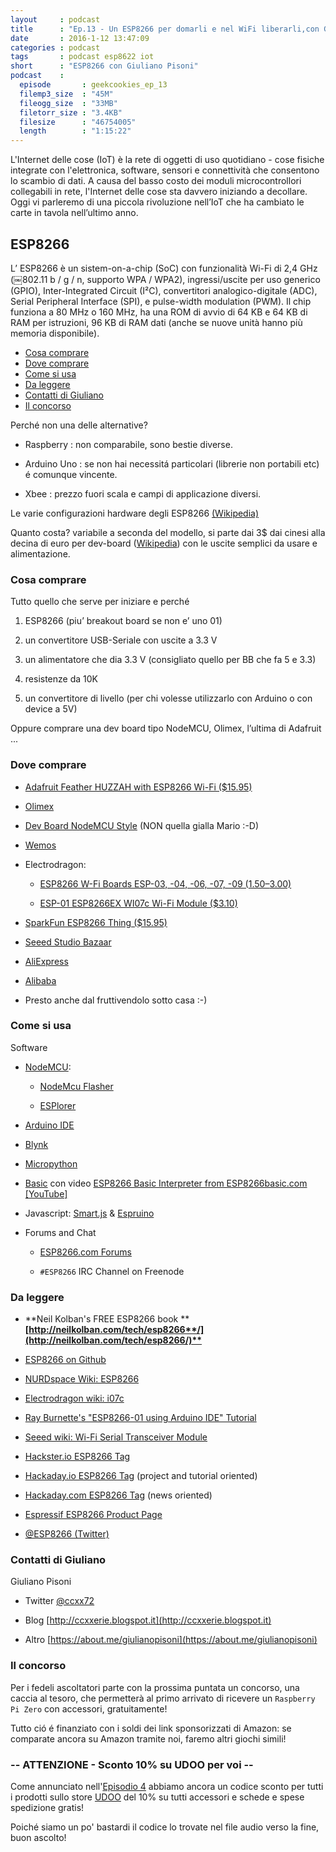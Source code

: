```yaml
---
layout     : podcast
title      : "Ep.13 - Un ESP8266 per domarli e nel WiFi liberarli,con Giuliano Pisoni" 
date       : 2016-1-12 13:47:09
categories : podcast
tags       : podcast esp8622 iot 
short      : "ESP8266 con Giuliano Pisoni"
podcast    :
  episode       : geekcookies_ep_13
  filemp3_size  : "45M"
  fileogg_size  : "33MB"
  filetorr_size : "3.4KB"
  filesize      : "46754005"
  length        : "1:15:22"
---
```


L'Internet delle cose (IoT) è la rete di oggetti di uso quotidiano - cose fisiche integrate con l'elettronica, software, sensori e connettività che consentono lo scambio di dati.
A causa del basso costo dei moduli microcontrollori collegabili in rete, l'Internet delle cose sta davvero iniziando a decollare.
Oggi vi parleremo di una piccola rivoluzione nell’IoT che ha cambiato le carte in tavola nell’ultimo anno.

## ESP8266

L’ ESP8266 è un sistem-on-a-chip (SoC) con funzionalità Wi-Fi di 2,4 GHz (￼802.11 b / g / n, supporto WPA / WPA2), ingressi/uscite per uso generico (GPIO), Inter-Integrated Circuit (I²C), convertitori analogico-digitale (ADC), Serial Peripheral Interface (SPI), e pulse-width modulation (PWM). Il chip funziona a 80 MHz o 160 MHz, ha una ROM di avvio di 64 KB e 64 KB di RAM per istruzioni, 96 KB di RAM dati (anche se nuove unità hanno più memoria disponibile). 

<!-- more -->

- [Cosa comprare](#cosa-comprare)
- [Dove comprare](#dove-comprare)
- [Come si usa](#come-si-usa)
- [Da leggere](#da-leggere)
- [Contatti di Giuliano](#contatti-di-giuliano)
- [Il concorso](#il-concorso)

Perché non una delle alternative?

* Raspberry : non comparabile, sono bestie diverse.

* Arduino Uno : se non hai necessitá particolari (librerie non portabili etc) é comunque vincente.

* Xbee : prezzo fuori scala e campi di applicazione diversi.

Le  varie configurazioni hardware degli ESP8266 [(Wikipedia)](https://en.wikipedia.org/wiki/ESP8266#AI-Thinker_boards.5B9.5D)

Quanto costa? variabile a seconda del modello, si parte dai 3$ dai cinesi alla decina di euro per dev-board ([Wikipedia](https://en.wikipedia.org/wiki/ESP8266#Other_boards)) con le uscite semplici da usare e alimentazione.

### Cosa comprare

Tutto quello che serve per iniziare e perché

1. ESP8266 (piu’ breakout board se non e’ uno 01)

2. un convertitore USB-Seriale con uscite a 3.3 V

3. un alimentatore che dia 3.3 V (consigliato quello per BB che fa 5 e 3.3)

4. resistenze da 10K

5. un convertitore di livello (per chi volesse utilizzarlo con Arduino o con device a 5V)

Oppure comprare una dev board tipo NodeMCU, Olimex, l’ultima di Adafruit ... 

### Dove comprare

* [Adafruit Feather HUZZAH with ESP8266 Wi-Fi ($15.95)](https://www.adafruit.com/products/2821)

* [Olimex](https://www.olimex.com/Products/IoT/MOD-WIFI-ESP8266-DEV/open-source-hardware)

* [Dev Board NodeMCU Style](http://www.banggood.com/it/NodeMcu-Lua-ESP-12E-WIFI-Development-Board-p-985891.html) (NON quella gialla Mario :-D)

* [Wemos](http://www.aliexpress.com/store/1331105)

* Electrodragon:

    * [ESP8266 W-Fi Boards ESP-03, -04, -06, -07, -09 ($1.50–$3.00)](http://www.electrodragon.com/product/esp8266-wifi-board-full-ios-smd/)

    * [ESP-01 ESP8266EX WI07c Wi-Fi Module ($3.10)](http://www.electrodragon.com/product/esp8266-wi07c-wifi-module/)

* [SparkFun ESP8266 Thing ($15.95)](https://www.sparkfun.com/products/13231)

* [Seeed Studio Bazaar](http://www.seeedstudio.com/depot/s/ESP8266.html?search_in_description=0)

* [AliExpress](http://www.aliexpress.com/wholesale?SearchText=ESP8266)[ ](http://www.aliexpress.com/wholesale?SearchText=ESP8266)

* [Alibaba](http://www.alibaba.com/trade/search?fsb=y&IndexArea=product_en&CatId=&SearchText=ESP8266)

* Presto anche dal fruttivendolo sotto casa :-)

### Come si usa

Software 

* [NodeMCU](https://libraries.io/github/nodemcu/nodemcu-firmware):

    * [NodeMcu Flasher](https://github.com/nodemcu/nodemcu-flasher)

    * [ESPlorer](http://esp8266.ru/esplorer/)

* [Arduino IDE](https://github.com/esp8266/arduino) 

* [Blynk](http://www.blynk.cc/)

* [Micropython](https://learn.adafruit.com/building-and-running-micropython-on-the-esp8266/overview)

* [Basic](http://www.esp8266basic.com/)  con video [ESP8266 Basic Interpreter from ESP8266basic.com [YouTube]](https://www.youtube.com/watch?v=ntYJ5TErJLk)

* Javascript: [Smart.js](https://blog.cesanta.com/smart.js-alpha-2-release) & [Espruino](https://github.com/espruino)

* Forums and Chat

    * [ESP8266.com Forums](http://www.esp8266.com/)

    * `#ESP8266` IRC Channel on Freenode

### Da leggere

* **Neil Kolban's FREE ESP8266 book ****[http://neilkolban.com/tech/esp8266**/](http://neilkolban.com/tech/esp8266/)**﻿**

* [ESP8266 on Github](https://github.com/esp8266)

* [NURDspace Wiki: ESP8266](https://nurdspace.nl/ESP8266)

* [Electrodragon wiki: i07c](http://www.electrodragon.com/w/index.php?title=Category:ESP8266)

* [Ray Burnette's "ESP8266-01 using Arduino IDE" Tutorial](https://www.hackster.io/rayburne/esp8266-01-using-arduino-ide-67a124)

* [Seeed wiki: Wi-Fi Serial Transceiver Module](http://www.seeedstudio.com/wiki/WiFi_Serial_Transceiver_Module)

* [Hackster.io ESP8266 Tag](https://www.hackster.io/esp8266)

* [Hackaday.io ESP8266 Tag](https://hackaday.io/projects/tag/ESP8266) (project and tutorial oriented)

* [Hackaday.com ESP8266 Tag](http://hackaday.com/tag/esp8266/) (news oriented)

* [Espressif ESP8266 Product Page](http://espressif.com/en/products/esp8266/)

* [@ESP8266 (Twitter)](https://twitter.com/esp8266)

### Contatti di Giuliano

Giuliano Pisoni

* Twitter [@ccxx72](https://twitter.com/ccxx72)

* Blog [http://ccxxerie.blogspot.it](http://ccxxerie.blogspot.it)

* Altro [https://about.me/giulianopisoni](https://about.me/giulianopisoni)

### Il concorso

Per i fedeli ascoltatori parte con la prossima puntata un concorso, una caccia al tesoro, che permetterà al primo arrivato di ricevere un `Raspberry Pi Zero` con accessori, gratuitamente!

Tutto ció é finanziato con i soldi dei link sponsorizzati di Amazon: se comparate ancora su Amazon tramite noi, faremo altri giochi simili! 

### -- ATTENZIONE - Sconto 10% su UDOO per voi --

Come annunciato nell'[Episodio 4](http://geekcookies.github.io/podcast/2015/02/09/episodio-4/) abbiamo ancora un codice sconto per tutti i prodotti sullo store [UDOO](http://shop.udoo.org/) del 10% su tutti accessori e schede e spese spedizione gratis!

Poiché siamo un po' bastardi il codice lo trovate nel file audio verso la fine, buon ascolto!


